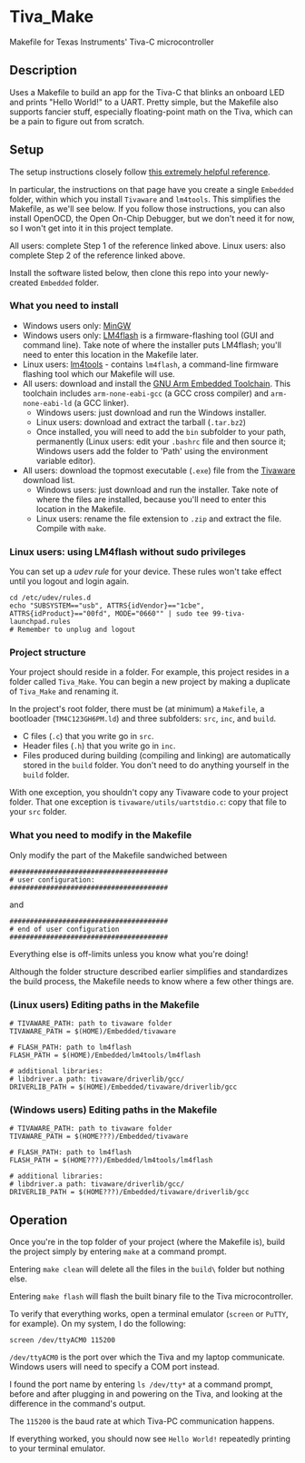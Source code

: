 # Tiva_Make
Makefile for Texas Instruments' Tiva-C microcontroller

## Description
Uses a Makefile to build an app for the Tiva-C that blinks an onboard LED and prints "Hello World!" to a UART.
Pretty simple, but the Makefile also supports fancier stuff, especially floating-point math on the Tiva, which can be a pain to figure out from scratch.

## Setup
The setup instructions closely follow [this extremely helpful reference](http://chrisrm.com/howto-develop-on-the-ti-tiva-launchpad-using-linux/).

In particular, the instructions on that page have you create a single `Embedded` folder, within which you install `Tivaware` and `lm4tools`. This simplifies the Makefile, as we'll see below.
If you follow those instructions, you can also install OpenOCD, the Open On-Chip Debugger, but we don't need it for now, so I won't get into it in this project template.

All users: complete Step 1 of the reference linked above.
Linux users: also complete Step 2 of the reference linked above.

Install the software listed below, then clone this repo into your newly-created `Embedded` folder.
### What you need to install
* Windows users only: [MinGW](http://www.mingw.org/)
* Windows users only: [LM4flash](http://www.ti.com/tool/LMFLASHPROGRAMMER) is a firmware-flashing tool (GUI and command line). Take note of where the installer puts LM4flash; you'll need to enter this location in the Makefile later.
* Linux users: [lm4tools](https://github.com/utzig/lm4tools) - contains `lm4flash`, a command-line firmware flashing tool which our Makefile will use.
* All users: download and install the [GNU Arm Embedded Toolchain](https://launchpad.net/gcc-arm-embedded/+download).
This toolchain includes `arm-none-eabi-gcc` (a GCC cross compiler) and `arm-none-eabi-ld` (a GCC linker).
    * Windows users: just download and run the Windows installer.
    * Linux users: download and extract the tarball (`.tar.bz2`)
    * Once installed, you will need to add the `bin` subfolder to your path, permanently (Linux users: edit your `.bashrc` file and then source it; Windows users add the folder to 'Path' using the environment variable editor).
* All users: download the topmost executable (`.exe`) file from the [Tivaware](http://software-dl.ti.com/tiva-c/SW-TM4C/latest/index_FDS.html) download list.
    * Windows users: just download and run the installer. Take note of where the files are installed, because you'll need to enter this location in the Makefile.
    * Linux users: rename the file extension to `.zip` and extract the file. Compile with `make`.

### Linux users: using LM4flash without sudo privileges
You can set up a _udev rule_ for your device.
These rules won't take effect until you logout and login again.
```console
cd /etc/udev/rules.d
echo "SUBSYSTEM=="usb", ATTRS{idVendor}=="1cbe", ATTRS{idProduct}=="00fd", MODE="0660"" | sudo tee 99-tiva-launchpad.rules
# Remember to unplug and logout
```

### Project structure
Your project should reside in a folder.
For example, this project resides in a folder called `Tiva_Make`.
You can begin a new project by making a duplicate of `Tiva_Make` and renaming it.

In the project's root folder, there must be (at minimum) a `Makefile`, a bootloader (`TM4C123GH6PM.ld`) and three subfolders: `src`, `inc`, and `build`.
* C files (`.c`) that you write go in `src`.
* Header files (`.h`) that you write go in `inc`.
* Files produced during building (compiling and linking) are automatically stored in the `build` folder. You don't need to do anything yourself in the `build` folder.

With one exception, you shouldn't copy any Tivaware code to your project folder.
That one exception is `tivaware/utils/uartstdio.c`: copy that file to your `src` folder.

### What you need to modify in the Makefile
Only modify the part of the Makefile sandwiched between
```make
#######################################
# user configuration:
#######################################
```
and
```make
#######################################
# end of user configuration
#######################################
```
Everything else is off-limits unless you know what you're doing!

Although the folder structure described earlier simplifies and standardizes the build process, the Makefile needs to know where a few other things are.
### (Linux users) Editing paths in the Makefile
```make
# TIVAWARE_PATH: path to tivaware folder
TIVAWARE_PATH = $(HOME)/Embedded/tivaware

# FLASH_PATH: path to lm4flash
FLASH_PATH = $(HOME)/Embedded/lm4tools/lm4flash

# additional libraries:
# libdriver.a path: tivaware/driverlib/gcc/
DRIVERLIB_PATH = $(HOME)/Embedded/tivaware/driverlib/gcc
```

### (Windows users) Editing paths in the Makefile
```make
# TIVAWARE_PATH: path to tivaware folder
TIVAWARE_PATH = $(HOME???)/Embedded/tivaware

# FLASH_PATH: path to lm4flash
FLASH_PATH = $(HOME???)/Embedded/lm4tools/lm4flash

# additional libraries:
# libdriver.a path: tivaware/driverlib/gcc/
DRIVERLIB_PATH = $(HOME???)/Embedded/tivaware/driverlib/gcc
```

## Operation
Once you're in the top folder of your project (where the Makefile is), build the project simply by entering `make` at a command prompt.

Entering `make clean` will delete all the files in the `build\` folder but nothing else.

Entering `make flash` will flash the built binary file to the Tiva microcontroller.

To verify that everything works, open a terminal emulator (`screen` or `PuTTY`, for example).
On my system, I do the following:
```console
screen /dev/ttyACM0 115200
```

`/dev/ttyACM0` is the port over which the Tiva and my laptop communicate.
Windows users will need to specify a COM port instead.

I found the port name by entering `ls /dev/tty*` at a command prompt, before and after plugging in and powering on the Tiva, and looking at the difference in the command's output.

The `115200` is the baud rate at which Tiva-PC communication happens.

If everything worked, you should now see `Hello World!` repeatedly printing to your terminal emulator.
